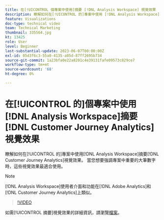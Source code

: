 ```yaml
---
title: 在[!UICONTROL 個專案中使用]摘要 [!DNL Analysis Workspace] 視覺效果
description: 瞭解如何在[!UICONTROL 的]專案中使用 [!DNL Analysis Workspace] 摘要 [!DNL Customer Journey Analytics]視覺效果。
feature: Visualizations
doc-type: technical video
team: Technical Marketing
thumbnail: 335564.jpg
kt: 13425
role: User
level: Beginner
last-substantial-update: 2023-06-07T00:00:00Z
exl-id: 05d3f6c3-55a0-4135-a85d-87ff2695b734
source-git-commit: 1a23bfa0e22a8201c4e39131fafe09573c829ce7
workflow-type: tm+mt
source-wordcount: '68'
ht-degree: 0%

---
```


# 在[!UICONTROL 的]個專案中使用[!DNL Analysis Workspace]摘要[!DNL Customer Journey Analytics]視覺效果

瞭解如何在[!UICONTROL 的]專案中使用[!DNL Analysis Workspace]摘要[!DNL Customer Journey Analytics]視覺效果。 當您想要強調專案中重要的大筆數字時，這些視覺效果最適合使用。

>[!NOTE]
>
>[!DNL Analysis Workspace]使用者介面和功能在[!DNL Adobe Analytics]和[!DNL Customer Journey Analytics]上類似。

>[!VIDEO](https://video.tv.adobe.com/v/335564/?quality=12&learn=on)

如需[!UICONTROL 摘要]視覺效果的詳細資訊，請瀏覽[檔案](https://experienceleague.adobe.com/docs/analytics-platform/using/cja-workspace/visualizations/summary-number-change.html)。
